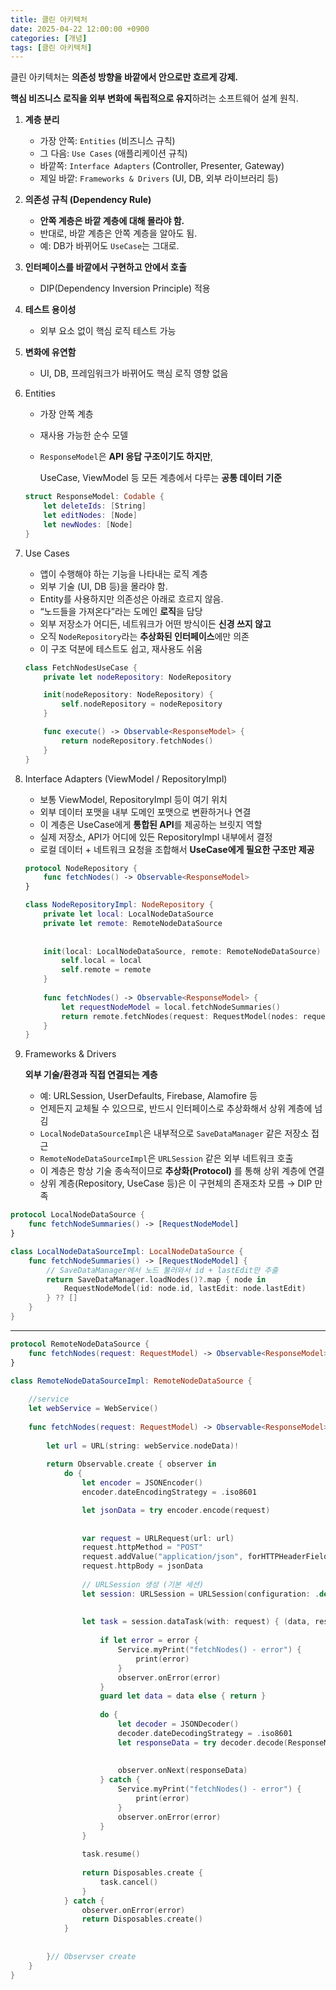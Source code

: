 ```yaml
---
title: 클린 아키텍처
date: 2025-04-22 12:00:00 +0900
categories: [개념]
tags: [클린 아키텍처]
---
```



클린 아키텍처는 **의존성 방향을 바깥에서 안으로만 흐르게 강제.**

**핵심 비즈니스 로직을 외부 변화에 독립적으로 유지**하려는 소프트웨어 설계 원칙.

1. **계층 분리**
    - 가장 안쪽: `Entities` (비즈니스 규칙)
    - 그 다음: `Use Cases` (애플리케이션 규칙)
    - 바깥쪽: `Interface Adapters` (Controller, Presenter, Gateway)
    - 제일 바깥: `Frameworks & Drivers` (UI, DB, 외부 라이브러리 등)
2. **의존성 규칙 (Dependency Rule)**
    - **안쪽 계층은 바깥 계층에 대해 몰라야 함.**
    - 반대로, 바깥 계층은 안쪽 계층을 알아도 됨.
    - 예: DB가 바뀌어도 `UseCase`는 그대로.
3. **인터페이스를 바깥에서 구현하고 안에서 호출**
    - DIP(Dependency Inversion Principle) 적용
4. **테스트 용이성**
    - 외부 요소 없이 핵심 로직 테스트 가능
5. **변화에 유연함**
    - UI, DB, 프레임워크가 바뀌어도 핵심 로직 영향 없음

1. Entities
    - 가장 안쪽 계층
    - 재사용 가능한 순수 모델
    - `ResponseModel`은 **API 응답 구조이기도 하지만**,
        
        UseCase, ViewModel 등 모든 계층에서 다루는 **공통 데이터 기준**
        
    
    ```swift
    struct ResponseModel: Codable {
        let deleteIds: [String]
        let editNodes: [Node]
        let newNodes: [Node]
    }
    
    ```
    
2. Use Cases
    - 앱이 수행해야 하는 기능을 나타내는 로직 계층
    - 외부 기술 (UI, DB 등)을 몰라야 함.
    - Entity를 사용하지만 의존성은 아래로 흐르지 않음.
    - “노드들을 가져온다”라는 도메인 **로직**을 담당
    - 외부 저장소가 어디든, 네트워크가 어떤 방식이든 **신경 쓰지 않고**
    - 오직 `NodeRepository`라는 **추상화된 인터페이스**에만 의존
    - 이 구조 덕분에 테스트도 쉽고, 재사용도 쉬움
    
    ```swift
    class FetchNodesUseCase {
        private let nodeRepository: NodeRepository
    
        init(nodeRepository: NodeRepository) {
            self.nodeRepository = nodeRepository
        }
    
        func execute() -> Observable<ResponseModel> {
            return nodeRepository.fetchNodes()
        }
    } 
    ```
    
3. Interface Adapters (ViewModel / RepositoryImpl)
    - 보통 ViewModel, RepositoryImpl 등이 여기 위치
    - 외부 데이터 포맷을 내부 도메인 포맷으로 변환하거나 연결
    - 이 계층은 UseCase에게 **통합된 API**를 제공하는 브릿지 역할
    - 실제 저장소, API가 어디에 있든 RepositoryImpl 내부에서 결정
    - 로컬 데이터 + 네트워크 요청을 조합해서 **UseCase에게 필요한 구조만 제공**
    
    ```swift
    protocol NodeRepository {
        func fetchNodes() -> Observable<ResponseModel>
    }
    
    class NodeRepositoryImpl: NodeRepository {
        private let local: LocalNodeDataSource
        private let remote: RemoteNodeDataSource
        
        
        init(local: LocalNodeDataSource, remote: RemoteNodeDataSource) {
            self.local = local
            self.remote = remote
        }
        
        func fetchNodes() -> Observable<ResponseModel> {
            let requestNodeModel = local.fetchNodeSummaries()
            return remote.fetchNodes(request: RequestModel(nodes: requestNodeModel))
        }
    }
    ```
    
4. Frameworks & Drivers
    
    **외부 기술/환경과 직접 연결되는 계층**
    
    - 예: URLSession, UserDefaults, Firebase, Alamofire 등
    - 언제든지 교체될 수 있으므로, 반드시 인터페이스로 추상화해서 상위 계층에 넘김
    - `LocalNodeDataSourceImpl`은 내부적으로 `SaveDataManager` 같은 저장소 접근
    - `RemoteNodeDataSourceImpl`은 `URLSession` 같은 외부 네트워크 호출
    - 이 계층은 항상 기술 종속적이므로 **추상화(Protocol)** 를 통해 상위 계층에 연결
    - 상위 계층(Repository, UseCase 등)은 이 구현체의 존재조차 모름 → DIP 만족
  
```swift
protocol LocalNodeDataSource {
    func fetchNodeSummaries() -> [RequestNodeModel]
}

class LocalNodeDataSourceImpl: LocalNodeDataSource {
    func fetchNodeSummaries() -> [RequestNodeModel] {
        // SaveDataManager에서 노드 불러와서 id + lastEdit만 추출
        return SaveDataManager.loadNodes()?.map { node in
            RequestNodeModel(id: node.id, lastEdit: node.lastEdit)
        } ?? []
    }
}
```
---

```swift
protocol RemoteNodeDataSource {
    func fetchNodes(request: RequestModel) -> Observable<ResponseModel>
}

class RemoteNodeDataSourceImpl: RemoteNodeDataSource {
    
    //service
    let webService = WebService()
    
    func fetchNodes(request: RequestModel) -> Observable<ResponseModel> {
        
        let url = URL(string: webService.nodeData)!
        
        return Observable.create { observer in
            do {
                let encoder = JSONEncoder()
                encoder.dateEncodingStrategy = .iso8601

                let jsonData = try encoder.encode(request)
                
                
                var request = URLRequest(url: url)
                request.httpMethod = "POST"
                request.addValue("application/json", forHTTPHeaderField: "Content-Type")
                request.httpBody = jsonData
                
                // URLSession 생성 (기본 세션)
                let session: URLSession = URLSession(configuration: .default)
                
                
                let task = session.dataTask(with: request) { (data, response, error) in
                    
                    if let error = error {
                        Service.myPrint("fetchNodes() - error") {
                            print(error)
                        }
                        observer.onError(error)
                    }
                    guard let data = data else { return }
                    
                    do {
                        let decoder = JSONDecoder()
                        decoder.dateDecodingStrategy = .iso8601
                        let responseData = try decoder.decode(ResponseModel.self, from: data)
                       
                        
                        observer.onNext(responseData)
                    } catch {
                        Service.myPrint("fetchNodes() - error") {
                            print(error)
                        }
                        observer.onError(error)
                    }
                }
                
                task.resume()
                
                return Disposables.create {
                    task.cancel()
                }
            } catch {
                observer.onError(error)
                return Disposables.create()
            }
            
            
        }// Observser create
    }
}

```
